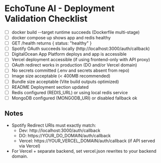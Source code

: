 # EchoTune AI - Deployment Validation Checklist

- [ ] docker build --target runtime succeeds (Dockerfile multi-stage)
- [ ] docker compose up shows app and redis healthy
- [ ] GET /health returns { status: "healthy" }
- [ ] Spotify OAuth succeeds locally (http://localhost:3000/auth/callback)
- [ ] DigitalOcean App Platform deploys and app is accessible
- [ ] Vercel deployment accessible (if using frontend-only with API proxy)
- [ ] OAuth redirect works in production (DO and/or Vercel domain)
- [ ] No secrets committed (.env and secrets absent from repo)
- [ ] Image size acceptable (< 400MB recommended)
- [ ] Bundle size acceptable (Vite build outputs optimized)
- [ ] README Deployment section updated
- [ ] Redis configured (REDIS_URL) or using local redis service
- [ ] MongoDB configured (MONGODB_URI) or disabled fallback ok

## Notes
- Spotify Redirect URIs must exactly match:
  - Dev: http://localhost:3000/auth/callback
  - DO:  https://YOUR_DO_DOMAIN/auth/callback
  - Vercel: https://YOUR_VERCEL_DOMAIN/auth/callback (if API served via Vercel)
- For Vercel + separate backend, set vercel.json rewrites to your backend domain.